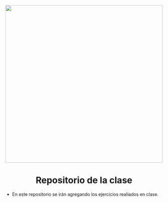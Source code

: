 
<div align="center">

<img src = "https://campusvirtual.unah.edu.hn/pluginfile.php/1616543/course/overviewfiles/Tarjeta%20de%20Visita%20Disen%CC%83ador%20Web%20Ilustrado%20Amarillo.png" width=500/>
  
# Repositorio de la clase
  
</div>

* En este repositorio se irán agregando los ejercicios realiados en clase.
